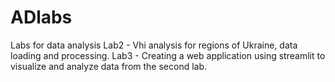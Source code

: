 # ADlabs
Labs for data analysis
Lab2 - Vhi analysis for regions of Ukraine, data loading and processing.
Lab3 - Creating a web application using streamlit to visualize and analyze data from the second lab.
